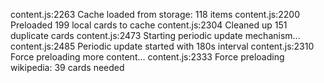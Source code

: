 content.js:2263 Cache loaded from storage: 118 items
content.js:2200 Preloaded 199 local cards to cache
content.js:2304 Cleaned up 151 duplicate cards
content.js:2473 Starting periodic update mechanism...
content.js:2485 Periodic update started with 180s interval
content.js:2310 Force preloading more content...
content.js:2333 Force preloading wikipedia: 39 cards needed
